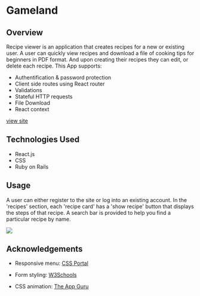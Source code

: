 # Gameland

## Overview


Recipe viewer is  an application that creates recipes  for a new or existing user.  A user can quickly view recipes and download a file of cooking tips for beginners in PDF format. And upon creating their recipes they can edit, or delete each recipe.
This App supports:

* Authentification & password protection
* Client side routes using React router
* Validations
* Stateful HTTP requests
* File Download
* React context

[view site](https://my-phase-5-project.herokuapp.com/)


## Technologies Used
 * React.js
 * CSS
 * Ruby on Rails


## Usage
A user can either register to the site or log into an existing account.
In the 'recipes' section, each 'recipe card' has a 'show recipe' button that displays  the steps of that recipe. A search bar is provided to help you find a particular recipe by name.

![](https://github.com/JonathanB96/my-phase-4-project/blob/main/Phase-4-gif.gif)

## Acknowledgements
* Responsive menu: [CSS Portal](https://www.cssportal.com/css3-menu-generator/)

* Form styling: [W3Schools](https://www.w3schools.com/)
* CSS animation: [The App Guru](http://www.theappguruz.com/tag-tools/web/CSSAnimations/)



